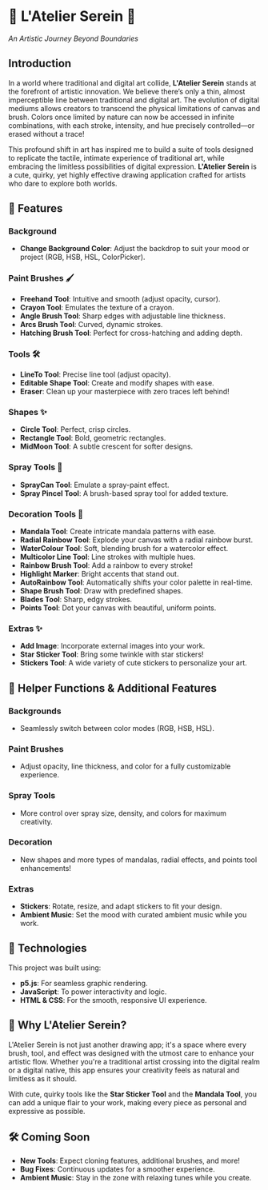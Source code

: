 # 🌟 L'Atelier Serein 🌟

_An Artistic Journey Beyond Boundaries_

## Introduction

In a world where traditional and digital art collide, **L'Atelier Serein** stands at the forefront of artistic innovation. We believe there’s only a thin, almost imperceptible line between traditional and digital art. The evolution of digital mediums allows creators to transcend the physical limitations of canvas and brush. Colors once limited by nature can now be accessed in infinite combinations, with each stroke, intensity, and hue precisely controlled—or erased without a trace!

This profound shift in art has inspired me to build a suite of tools designed to replicate the tactile, intimate experience of traditional art, while embracing the limitless possibilities of digital expression. **L'Atelier Serein** is a cute, quirky, yet highly effective drawing application crafted for artists who dare to explore both worlds.

## 🎨 Features

### Background

- **Change Background Color**: Adjust the backdrop to suit your mood or project (RGB, HSB, HSL, ColorPicker).

### Paint Brushes 🖌️

- **Freehand Tool**: Intuitive and smooth (adjust opacity, cursor).
- **Crayon Tool**: Emulates the texture of a crayon.
- **Angle Brush Tool**: Sharp edges with adjustable line thickness.
- **Arcs Brush Tool**: Curved, dynamic strokes.
- **Hatching Brush Tool**: Perfect for cross-hatching and adding depth.

### Tools 🛠️

- **LineTo Tool**: Precise line tool (adjust opacity).
- **Editable Shape Tool**: Create and modify shapes with ease.
- **Eraser**: Clean up your masterpiece with zero traces left behind!

### Shapes ✨

- **Circle Tool**: Perfect, crisp circles.
- **Rectangle Tool**: Bold, geometric rectangles.
- **MidMoon Tool**: A subtle crescent for softer designs.

### Spray Tools 🎉

- **SprayCan Tool**: Emulate a spray-paint effect.
- **Spray Pincel Tool**: A brush-based spray tool for added texture.

### Decoration Tools 🌈

- **Mandala Tool**: Create intricate mandala patterns with ease.
- **Radial Rainbow Tool**: Explode your canvas with a radial rainbow burst.
- **WaterColour Tool**: Soft, blending brush for a watercolor effect.
- **Multicolor Line Tool**: Line strokes with multiple hues.
- **Rainbow Brush Tool**: Add a rainbow to every stroke!
- **Highlight Marker**: Bright accents that stand out.
- **AutoRainbow Tool**: Automatically shifts your color palette in real-time.
- **Shape Brush Tool**: Draw with predefined shapes.
- **Blades Tool**: Sharp, edgy strokes.
- **Points Tool**: Dot your canvas with beautiful, uniform points.

### Extras ✨

- **Add Image**: Incorporate external images into your work.
- **Star Sticker Tool**: Bring some twinkle with star stickers!
- **Stickers Tool**: A wide variety of cute stickers to personalize your art.

## 🚀 Helper Functions & Additional Features

### Backgrounds

- Seamlessly switch between color modes (RGB, HSB, HSL).

### Paint Brushes

- Adjust opacity, line thickness, and color for a fully customizable experience.

### Spray Tools

- More control over spray size, density, and colors for maximum creativity.

### Decoration

- New shapes and more types of mandalas, radial effects, and points tool enhancements!

### Extras

- **Stickers**: Rotate, resize, and adapt stickers to fit your design.
- **Ambient Music**: Set the mood with curated ambient music while you work.

## 🔧 Technologies

This project was built using:

- **p5.js**: For seamless graphic rendering.
- **JavaScript**: To power interactivity and logic.
- **HTML & CSS**: For the smooth, responsive UI experience.

## 🌸 Why L'Atelier Serein?

L'Atelier Serein is not just another drawing app; it's a space where every brush, tool, and effect was designed with the utmost care to enhance your artistic flow. Whether you're a traditional artist crossing into the digital realm or a digital native, this app ensures your creativity feels as natural and limitless as it should.

With cute, quirky tools like the **Star Sticker Tool** and the **Mandala Tool**, you can add a unique flair to your work, making every piece as personal and expressive as possible.

## 🛠️ Coming Soon

- **New Tools**: Expect cloning features, additional brushes, and more!
- **Bug Fixes**: Continuous updates for a smoother experience.
- **Ambient Music**: Stay in the zone with relaxing tunes while you create.
